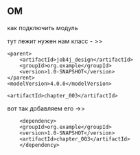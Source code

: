 ## OM
как подключить модуль

тут лежит нужен нам класс - >>

    <parent>
        <artifactId>job4j_design</artifactId>
        <groupId>org.example</groupId>
        <version>1.0-SNAPSHOT</version>
    </parent>
    <modelVersion>4.0.0</modelVersion>

    <artifactId>chapter_003</artifactId>
    

вот так добавляем его ->>

        <dependency>
        <groupId>org.example</groupId>
        <version>1.0-SNAPSHOT</version>
        <artifactId>chapter_003</artifactId>
        </dependency>